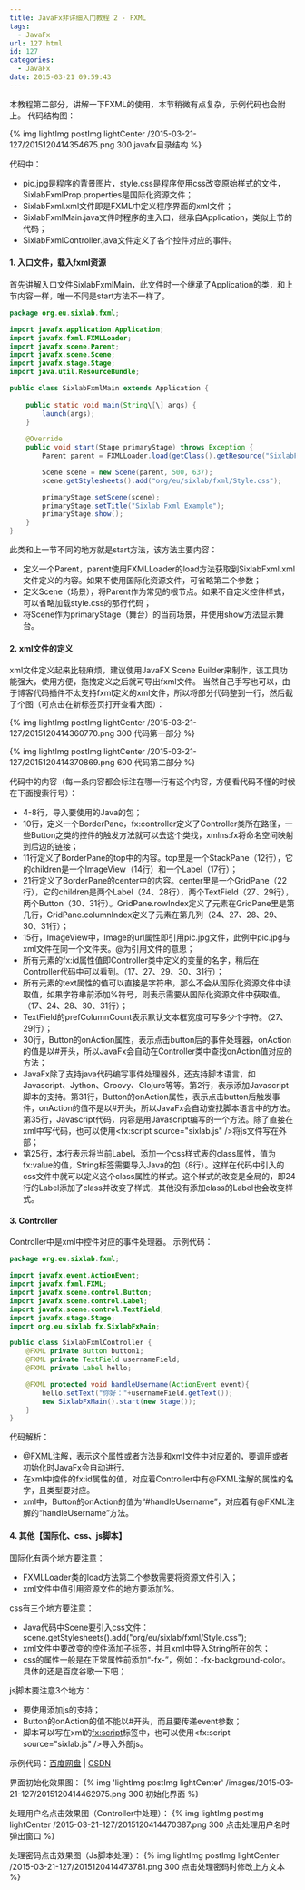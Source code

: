 ```yaml
---
title: JavaFx非详细入门教程 2 - FXML
tags:
  - JavaFx
url: 127.html
id: 127
categories:
  - JavaFx
date: 2015-03-21 09:59:43
---
```


本教程第二部分，讲解一下FXML的使用，本节稍微有点复杂，示例代码也会附上。 代码结构图：

{% img lightImg postImg lightCenter /2015-03-21-127/2015120414354675.png 300 javafx目录结构 %}

 代码中：

*   pic.jpg是程序的背景图片，style.css是程序使用css改变原始样式的文件，SixlabFxmlProp.properties是国际化资源文件；
*   SixlabFxml.xml文件即是FXML中定义程序界面的xml文件；
*   SixlabFxmlMain.java文件时程序的主入口，继承自Application，类似上节的代码；
*   SixlabFxmlController.java文件定义了各个控件对应的事件。

#### 1. 入口文件，载入fxml资源

首先讲解入口文件SixlabFxmlMain，此文件时一个继承了Application的类，和上节内容一样，唯一不同是start方法不一样了。
```java
package org.eu.sixlab.fxml;

import javafx.application.Application;
import javafx.fxml.FXMLLoader;
import javafx.scene.Parent;
import javafx.scene.Scene;
import javafx.stage.Stage;
import java.util.ResourceBundle;

public class SixlabFxmlMain extends Application {
    
    public static void main(String\[\] args) {
        launch(args);
    }
    
    @Override
    public void start(Stage primaryStage) throws Exception {
        Parent parent = FXMLLoader.load(getClass().getResource("SixlabFxml.xml"), ResourceBundle.getBundle("org.eu.sixlab.fxml.SixlabFxmlProp"));

        Scene scene = new Scene(parent, 500, 637);
        scene.getStylesheets().add("org/eu/sixlab/fxml/Style.css");

        primaryStage.setScene(scene);
        primaryStage.setTitle("Sixlab Fxml Example");
        primaryStage.show();
    }
}
```
此类和上一节不同的地方就是start方法，该方法主要内容：

*   定义一个Parent，parent使用FXMLLoader的load方法获取到SixlabFxml.xml文件定义的内容。如果不使用国际化资源文件，可省略第二个参数；
*   定义Scene（场景），将Parent作为常见的根节点。如果不自定义控件样式，可以省略加载style.css的那行代码；
*   将Scene作为primaryStage（舞台）的当前场景，并使用show方法显示舞台。

#### 2. xml文件的定义

xml文件定义起来比较麻烦，建议使用JavaFX Scene Builder来制作，该工具功能强大，使用方便，拖拽定义之后就可导出fxml文件。 当然自己手写也可以，由于博客代码插件不太支持fxml定义的xml文件，所以将部分代码整到一行，然后截了个图（可点击在新标签页打开查看大图）：

{% img lightImg postImg lightCenter /2015-03-21-127/2015120414360770.png 300 代码第一部分 %}

{% img lightImg postImg lightCenter /2015-03-21-127/2015120414370869.png 600 代码第二部分 %}

 代码中的内容（每一条内容都会标注在哪一行有这个内容，方便看代码不懂的时候在下面搜索行号）：

*   4-8行，导入要使用的Java的包；
*   10行，定义一个BorderPane，fx:controller定义了Controller类所在路径，一些Button之类的控件的触发方法就可以去这个类找，xmlns:fx将命名空间映射到后边的链接；
*   11行定义了BorderPane的top中的内容。top里是一个StackPane（12行），它的children是一个ImageView（14行）和一个Label（17行）；
*   21行定义了BorderPane的center中的内容。center里是一个GridPane（22行），它的children是两个Label（24、28行），两个TextField（27、29行），两个Button（30、31行）。GridPane.rowIndex定义了元素在GridPane里是第几行，GridPane.columnIndex定义了元素在第几列（24、27、28、29、30、31行）；
*   15行，ImageView中，Image的url属性即引用pic.jpg文件，此例中pic.jpg与xml文件在同一个文件夹。@为引用文件的意思；
*   所有元素的fx:id属性值即Controller类中定义的变量的名字，稍后在Controller代码中可以看到。（17、27、29、30、31行）；
*   所有元素的text属性的值可以直接是字符串，那么不会从国际化资源文件中读取值，如果字符串前添加%符号，则表示需要从国际化资源文件中获取值。（17、24、28、30、31行）；
*   TextField的prefColumnCount表示默认文本框宽度可写多少个字符。（27、29行）；
*   30行，Button的onAction属性，表示点击button后的事件处理器，onAction的值是以#开头，所以JavaFx会自动在Controller类中查找onAction值对应的方法；
*   JavaFx除了支持java代码编写事件处理器外，还支持脚本语言，如Javascript、Jython、Groovy、Clojure等等。第2行，表示添加Javascript脚本的支持。第31行，Button的onAction属性，表示点击button后触发事件，onAction的值不是以#开头，所以JavaFx会自动查找脚本语言中的方法。第35行，Javascript代码，内容是用Javascript编写的一个方法。除了直接在xml中写代码，也可以使用<fx:script source="sixlab.js" />将js文件写在外部；
*   第25行，本行表示将当前Label，添加一个css样式表的class属性，值为fx:value的值，String标签需要导入Java的包（8行）。这样在代码中引入的css文件中就可以定义这个class属性的样式。这个样式的改变是全局的，即24行的Label添加了class并改变了样式，其他没有添加class的Label也会改变样式。

#### 3\. Controller

Controller中是xml中控件对应的事件处理器。 示例代码：
```java
package org.eu.sixlab.fxml;

import javafx.event.ActionEvent;
import javafx.fxml.FXML;
import javafx.scene.control.Button;
import javafx.scene.control.Label;
import javafx.scene.control.TextField;
import javafx.stage.Stage;
import org.eu.sixlab.fx.SixlabFxMain;

public class SixlabFxmlController {
    @FXML private Button button1;
    @FXML private TextField usernameField;
    @FXML private Label hello;

    @FXML protected void handleUsername(ActionEvent event){
        hello.setText("你好："+usernameField.getText());
        new SixlabFxMain().start(new Stage());
    }
}
```
代码解析：

*   @FXML注解，表示这个属性或者方法是和xml文件中对应着的，要调用或者初始化时JavaFx会自动进行。
*   在xml中控件的fx:id属性的值，对应着Controller中有@FXML注解的属性的名字，且类型要对应。
*   xml中，Button的onAction的值为“#handleUsername”，对应着有@FXML注解的“handleUsername”方法。

#### 4\. 其他【国际化、css、js脚本】

国际化有两个地方要注意：

*   FXMLLoader类的load方法第二个参数需要将资源文件引入；
*   xml文件中值引用资源文件的地方要添加%。

css有三个地方要注意：

*   Java代码中Scene要引入css文件：scene.getStylesheets().add("org/eu/sixlab/fxml/Style.css");
*   xml文件中要改变的控件添加<styleClass>子标签，并且xml中导入String所在的包；
*   css的属性一般是在正常属性前添加“-fx-”，例如：-fx-background-color。具体的还是百度谷歌一下吧；

js脚本要注意3个地方：

*   要使用<?language javascript?>添加js的支持；
*   Button的onAction的值不能以#开头，而且要传递event参数；
*   脚本可以写在xml的<fx:script>标签中，也可以使用<fx:script source="sixlab.js" />导入外部js。

示例代码：[百度网盘](http://pan.baidu.com/s/1ntsqaRf) | [CSDN](http://download.csdn.net/detail/nianqinianyi/8519953) 

界面初始化效果图：
{% img 'lightImg postImg lightCenter' /images/2015-03-21-127/2015120414462975.png 300 初始化界面 %}

处理用户名点击效果图（Controller中处理）：
{% img lightImg postImg lightCenter /2015-03-21-127/2015120414470387.png 300 点击处理用户名时弹出窗口 %}

处理密码点击效果图（Js脚本处理）：
{% img lightImg postImg lightCenter /2015-03-21-127/2015120414473781.png 300 点击处理密码时修改上方文本 %}